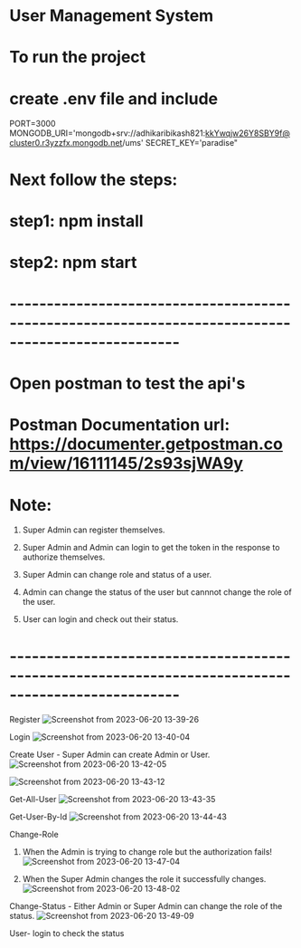 # User Management System

# To run the project 

# create .env file and include 

PORT=3000
MONGODB_URI='mongodb+srv://adhikaribikash821:kkYwqjw26Y8SBY9f@cluster0.r3yzzfx.mongodb.net/ums'
SECRET_KEY='paradise"

# Next follow the steps:

# step1: npm install

# step2: npm start

# --------------------------------------------------------------------------------------------------- #

# Open postman to test the api's

# Postman Documentation url: https://documenter.getpostman.com/view/16111145/2s93sjWA9y

# Note: 

1. Super Admin can register themselves.

2. Super Admin and Admin can login to get the token in the response to authorize themselves.

3. Super Admin can change role and status of a user.

4. Admin can change the status of the user but cannnot change the role of the user.

5. User can login and check out their status.

# --------------------------------------------------------------------------------------------------- #
Register
![Screenshot from 2023-06-20 13-39-26](https://github.com/Bikash01293/User-Management-System/assets/48493235/2242f27a-1aab-47d6-80b4-3e838f343187)

Login
![Screenshot from 2023-06-20 13-40-04](https://github.com/Bikash01293/User-Management-System/assets/48493235/c6dda980-bbe8-4587-a7b5-58b3dade0ac9)

Create User - Super Admin can create Admin or User.
![Screenshot from 2023-06-20 13-42-05](https://github.com/Bikash01293/User-Management-System/assets/48493235/ff6274e1-3678-451c-8106-3b8cf79f01a5)


![Screenshot from 2023-06-20 13-43-12](https://github.com/Bikash01293/User-Management-System/assets/48493235/1a3663fc-5c9b-4d0e-acff-52b15651d535)

Get-All-User
![Screenshot from 2023-06-20 13-43-35](https://github.com/Bikash01293/User-Management-System/assets/48493235/8bb00cfa-ad82-4831-aa4c-7d033ec32331)

Get-User-By-Id
![Screenshot from 2023-06-20 13-44-43](https://github.com/Bikash01293/User-Management-System/assets/48493235/b45dd192-8b44-486e-a10f-3ad5fd5bb7bf)

Change-Role

1. When the Admin is trying to change role but the authorization fails!
![Screenshot from 2023-06-20 13-47-04](https://github.com/Bikash01293/User-Management-System/assets/48493235/0eee5e4a-f18b-40d6-ad40-3911eed982fc)

2. When the Super Admin changes the role it successfully changes.
![Screenshot from 2023-06-20 13-48-02](https://github.com/Bikash01293/User-Management-System/assets/48493235/11b45ed1-8903-4cf2-a689-57d3558ba713)

Change-Status - Either Admin or Super Admin can change the role of the status.
![Screenshot from 2023-06-20 13-49-09](https://github.com/Bikash01293/User-Management-System/assets/48493235/0d31d759-c08e-45f1-a146-d5a980175f1b)

User- login to check the status

